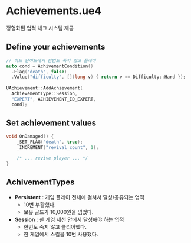 Achievements.ue4
====

정형화된 업적 체크 시스템 제공


Define your achievements
----
```c++
// 하드 난이도에서 한번도 죽지 않고 플레이
auto cond = AchivementCondition()
  .Flag("death", false)
  .Value("difficulty", [](long v) { return v == Difficulty::Hard });
  
UAchievement::AddAchievement(
  AchievementType::Session,
  "EXPERT", ACHIEVEMENT_ID_EXPERT,
  cond);
```

Set achievement values
----
```c++
void OnDamaged() {
    _SET_FLAG("death", true);
    _INCREMENT("revival_count", 1);

    /* ... revive player ... */
}
```

AchivementTypes
----
* __Persistent__ : 게임 플레이 전체에 걸쳐서 달성/공유되는 업적
  * 10번 부활했다.
  * 보유 골드가 10,000원을 넘었다.
* __Session__ : 한 게임 세션 안에서 달성해야 하는 업적
  * 한번도 죽지 않고 클리어했다.
  * 한 게임에서 스킬을 10번 사용했다.
